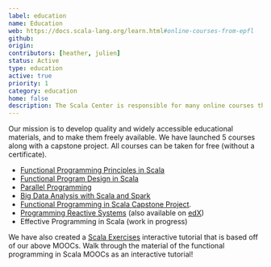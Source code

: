 ```yaml
---
label: education
name: Education
web: https://docs.scala-lang.org/learn.html#online-courses-from-epfl
github:
origin:
contributors: [heather, julien]
status: Active
type: education
active: true
priority: 1
category: education
home: false
description: The Scala Center is responsible for many online courses that introduce the multiple styles of programming in Scala.
---
```


Our mission is to develop quality and widely accessible educational materials,
and to make them freely available. We have launched 5 courses along with a
capstone project. All courses can be taken for free (without a
certificate).

- [Functional Programming Principles in Scala](https://www.coursera.org/learn/progfun1)
- [Functional Program Design in Scala](https://www.coursera.org/learn/progfun2)
- [Parallel Programming](https://www.coursera.org/learn/parprog1)
- [Big Data Analysis with Scala and Spark](https://www.coursera.org/learn/scala-spark-big-data)
- [Functional Programming in Scala Capstone Project](https://www.coursera.org/learn/scala-capstone).
- [Programming Reactive Systems](https://www.coursera.org/learn/scala-reactive) (also available on [edX](https://www.edx.org/course/programming-reactive-systems-3))
- Effective Programming in Scala (work in progress)

We have also created a [Scala Exercises](https://www.scala-exercises.org/scala_tutorial/terms_and_types)
interactive tutorial that is based off of our above MOOCs. Walk through the
material of the functional programming in Scala MOOCs as an interactive
tutorial!

